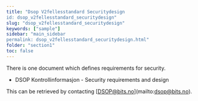 ```yaml
---
title: "Dsop V2fellesstandard Securitydesign
id: dsop_v2fellesstandard_securitydesign"
slug: "dsop_v2fellesstandard_securitydesign"
keywords: ["sample"]
sidebar: "main_sidebar
permalink: dsop_v2fellesstandard_securitydesign.html"
folder: "section1"
toc: false
---
```


There is one document which defines requirements for security.

* DSOP Kontrollinformasjon - Security requirements and design

This can be retrieved by contacting [[DSOP@bits.no](mailto:DSOP@bits.no)](mailto:dsop@bits.no).